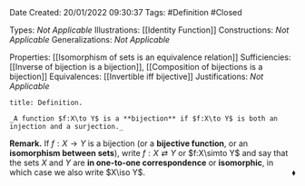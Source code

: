 <br />
<br />

Date Created: 20/01/2022 09:30:37
Tags: #Definition #Closed 

Types: _Not Applicable_
Illustrations: [[Identity Function]] 
Constructions: _Not Applicable_
Generalizations: _Not Applicable_

Properties: [[Isomorphism of sets is an equivalence relation]]
Sufficiencies: [[Inverse of bijection is a bijection]], [[Composition of bijections is a bijection]]
Equivalences: [[Invertible iff bijective]]
Justifications: _Not Applicable_

``` ad-Definition
title: Definition.

_A function $f:X\to Y$ is a **bijection** if $f:X\to Y$ is both an injection and a surjection._

```

**Remark.** If $f:X\to Y$ is a bijection (or a **bijective function**, or an **isomorphism between sets**), write $f:X\rightleftarrows Y$ or $f:X\simto Y$ and say that the sets $X$ and $Y$ are **in one-to-one correspondence** or **isomorphic**, in which case we also write $X\iso Y$.<span style="float:right;">$\blacklozenge$</span>
